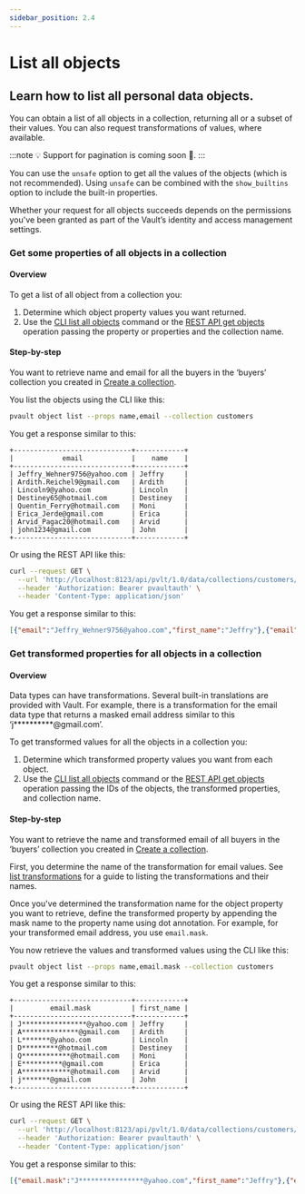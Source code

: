 ```yaml
---
sidebar_position: 2.4
---
```


# List all objects

## Learn how to list all personal data objects.

You can obtain a list of all objects in a collection, returning all or a subset of their values. You can also request transformations of values, where available.

:::note
💡 Support for pagination is coming soon 🎁.
:::

You can use the `unsafe` option to get all the values of the objects (which is not recommended). Using `unsafe` can be combined with the `show_builtins` option to include the built-in properties. 

Whether your request for all objects succeeds depends on the permissions you've been granted as part of the Vault’s identity and access management settings.

### Get some properties of all objects in a collection

#### Overview

To get a list of all object from a collection you:

1. Determine which object property values you want returned.
2. Use the [CLI list all objects](/cli/reference#list-all-objects) command or the [REST API get objects](/api/operations/get-objects) operation passing the property or properties and the collection name.

#### Step-by-step

You want to retrieve name and email for all the buyers in the ‘buyers’ collection you created in [Create a collection](../manage-collections-and-schemas/create-a-collection).

You list the objects using the CLI like this:

```bash
pvault object list --props name,email --collection customers
```

You get a response similar to this:

```table
+-----------------------------+------------+
|            email            |    name    |
+-----------------------------+------------+
| Jeffry_Wehner9756@yahoo.com | Jeffry     |
| Ardith.Reichel9@gmail.com   | Ardith     |
| Lincoln9@yahoo.com          | Lincoln    |
| Destiney65@hotmail.com      | Destiney   |
| Quentin_Ferry@hotmail.com   | Moni       |
| Erica_Jerde@gmail.com       | Erica      |
| Arvid_Pagac20@hotmail.com   | Arvid      |
| john1234@gmail.com          | John       |
+-----------------------------+------------+
```

Or using the REST API like this:

```bash
curl --request GET \
  --url 'http://localhost:8123/api/pvlt/1.0/data/collections/customers/objects?props=name,email&reason=AppFunctionality' \
  --header 'Authorization: Bearer pvaultauth' \
  --header 'Content-Type: application/json'
```

You get a response similar to this:

```json
[{"email":"Jeffry_Wehner9756@yahoo.com","first_name":"Jeffry"},{"email":"Ardith.Reichel9@gmail.com","first_name":"Ardith"},{"email":"Lincoln9@yahoo.com","first_name":"Lincoln"},{"email":"Destiney65@hotmail.com","first_name":"Destiney"},{"email":"Quentin_Ferry@hotmail.com","first_name":"Moni"},{"email":"Erica_Jerde@gmail.com","first_name":"Erica"},{"email":"Arvid_Pagac20@hotmail.com","first_name":"Arvid"},{"email":"john1234@gmail.com","first_name":"John"}]
```

### Get transformed properties for all objects in a collection

#### Overview

Data types can have transformations. Several built-in translations are provided with Vault. For example, there is a transformation for the email data type that returns a masked email address similar to this ‘j**********@gmail.com’.

To get transformed values for all the objects in a collection you:

1. Determine which transformed property values you want from each object.
2. Use the [CLI list all objects](/cli/reference#list-all-objects) command or the [REST API get objects](/api/operations/get-objects) operation passing the IDs of the objects, the transformed properties, and collection name.

#### Step-by-step

You want to retrieve the name and transformed email of all buyers in the ‘buyers’ collection you created in [Create a collection](../manage-collections-and-schemas/create-a-collection).

First, you determine the name of the transformation for email values. See [list transformations](../manage-transformations/list-all-transformations) for a guide to listing the transformations and their names.

Once you've determined the transformation name for the object property you want to retrieve, define the transformed property by appending the mask name to the property name using dot annotation. For example, for your transformed email address, you use `email.mask`.

You now retrieve the values and transformed values using the CLI like this:

```bash
pvault object list --props name,email.mask --collection customers
```

You get a response similar to this:

```table
+-----------------------------+------------+
|         email.mask          | first_name |
+-----------------------------+------------+
| J****************@yahoo.com | Jeffry     |
| A**************@gmail.com   | Ardith     |
| L*******@yahoo.com          | Lincoln    |
| D*********@hotmail.com      | Destiney   |
| Q************@hotmail.com   | Moni       |
| E**********@gmail.com       | Erica      |
| A************@hotmail.com   | Arvid      |
| j*******@gmail.com          | John       |
+-----------------------------+------------+
```

Or using the REST API like this:

```bash
curl --request GET \
  --url 'http://localhost:8123/api/pvlt/1.0/data/collections/customers/objects?props=name,email.mask&reason=AppFunctionality' \
  --header 'Authorization: Bearer pvaultauth' \
  --header 'Content-Type: application/json'
```

You get a response similar to this:

```json
[{"email.mask":"J****************@yahoo.com","first_name":"Jeffry"},{"email.mask":"A**************@gmail.com","first_name":"Ardith"},{"email.mask":"L*******@yahoo.com","first_name":"Lincoln"},{"email.mask":"D*********@hotmail.com","first_name":"Destiney"},{"email.mask":"Q************@hotmail.com","first_name":"Moni"},{"email.mask":"E**********@gmail.com","first_name":"Erica"},{"email.mask":"A************@hotmail.com","first_name":"Arvid"},{"email.mask":"j*******@gmail.com","first_name":"John"}]
```
